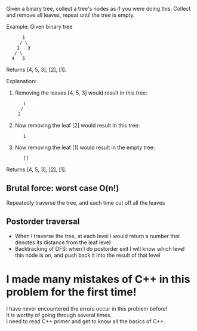 Given a binary tree, collect a tree's nodes as if you were doing this: Collect and remove all leaves, repeat until the tree is empty.

Example:
Given binary tree 

          1
         / \
        2   3
       / \     
      4   5    
Returns [4, 5, 3], [2], [1].

Explanation:
1. Removing the leaves [4, 5, 3] would result in this tree:

          1
         / 
        2          
2. Now removing the leaf [2] would result in this tree:

          1          
3. Now removing the leaf [1] would result in the empty tree:

          []         
Returns [4, 5, 3], [2], [1].

## Brutal force: worst case O(n!)

Repeatedly traverse the tree, and each time cut off all the leaves

## Postorder traversal

+ When I traverse the tree, at each level I would return a number that denotes its distance from the leaf level
+ Backtracking of DFS: when I do postorder exit I will know which level this node is on, and push back it into the result of that level

# I made many mistakes of C++ in this problem for the first time!

I have never encountered the errors occur in this problem before!  
It is worthy of going through several times.  
I need to read C++ primer and get to know all the basics of C++.